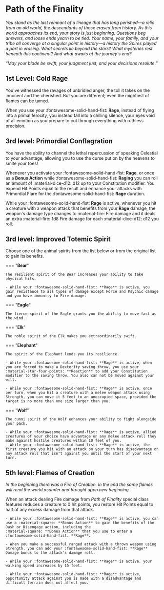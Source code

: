 # Path of the Finality

*You stand as the last remnant of a lineage that has long  perished—a relic from an old world, the descendants of those erased from history. As this world approaches its end, your story is just beginning. Questions beg answers, and loose ends yearn to be tied. Your name, your family, and your tribe all converge at a singular point in history—a history the Spires played a part in erasing. What secrets lie beyond the stars? What mysteries rest beneath this continent? And what awaits at the journey's end?*

*“May your blade be swift, your judgment just, and your decisions resolute.”*

## 1st Level: Cold Rage

You've witnessed the ravages of unbridled anger, the toll it takes on the innocent and the cherished. But you are different; even the mightiest of flames can be tamed.

When you use your :fontawesome-solid-hand-fist: **Rage**, instead of flying into a primal ferocity, you instead fall into a chilling silence, your eyes void of all emotion as you prepare to cut through everything with ruthless precision.

## 3rd level: Primordial Conflagration

You have the ability to channel the lethal repercussion of speaking Celestial to your advantage, allowing you to use the curse put on by the heavens to smite your foes!

Whenever you activate your :fontawesome-solid-hand-fist: **Rage**, or once as a **Bonus Action** while :fontawesome-solid-hand-fist: **Raging** you can roll an amount of :material-dice-d12: d12 up to your Constitution modifier. You expend Hit Points equal to the result and enhance your attacks with Primordial Flare for the :fontawesome-solid-hand-fist: **Rage** duration.

While your :fontawesome-solid-hand-fist: **Rage** is active, whenever you hit a creature with a weapon attack that benefits from your **Rage** damage, the weapon's damage type changes to :material-fire: Fire damage and it deals an extra :material-fire: 1d8 Fire damage for each :material-dice-d12: d12 you roll.

## 3rd level: Improved Totemic Spirit

Choose one of the animal spirits from the list below or from the original list to gain its benefits.

=== "**Bear**"
    
    The resilient spirit of the Bear increases your ability to take physical hits. 

    - While your :fontawesome-solid-hand-fist: **Rage** is active, you gain resistance to all types of damage except Force and Psychic damage and you have immunity to Fire damage.

=== "**Eagle**" 
    
    The fierce spirit of the Eagle grants you the ability to move fast as the wind. 

=== "**Elk**" 

    The noble spirit of the Elk makes you extraordinarily swift. 

=== "**Elephant**"

    The spirit of the Elephant lends you its resilience. 

    - While your :fontawesome-solid-hand-fist: **Rage** is active, when you are forced to make a Dexterity saving throw, you use your :material-star-four-points: **Reaction** to add your Constitution modifier to the saving throw. You also can not be moved against your will.

    - While your :fontawesome-solid-hand-fist: **Rage** is active, once per turn, when you hit a creature with a melee weapon attack using Strength, you can move it 5 feet to an unoccupied space, provided the target is no more than one size larger than you.

=== "**Wolf**"
    
    The cunni spirit of the Wolf enhances your ability to fight alongside your pack. 

    - While your :fontawesome-solid-hand-fist: **Rage** is active, allied creatures of your choice have advantage on any melee attack roll they make against hostile creatures within 10 feet of you.
    - While your :fontawesome-solid-hand-fist: **Rage** is active, the first creature you hit with an attack on your turn has disadvantage on any attack roll that isn't against you until the start of your next turn.

## 5th level: Flames of Creation

*In the beginning there was a Fire of Creation. In the end the same flames will rend the world asunder and brought upon new beginning.*

When an attack dealing Fire damage from *Path of Finality* special class features reduces a creature to 0 hit points, you restore Hit Points equal to half of any excess damage from that attack.

    - While your :fontawesome-solid-hand-fist: **Rage** is active, you can use a :material-square: **Bonus Action** to gain the benefits of the Dash or Disengage action, including the
    :material-square: **Bonus Action** that you use to enter a :fontawesome-solid-hand-fist: **Rage**.

    - When you make a successful ranged attack with a thrown weapon using Strength, you can add your :fontawesome-solid-hand-fist: **Rage** Damage bonus to the attack's damage roll.

    - While your :fontawesome-solid-hand-fist: **Rage** is active, your walking speed increases by 15 feet.

    - While your :fontawesome-solid-hand-fist: **Rage** is active, opportunity attack against you is made with a disadvantage and difficult terrain does not affect you.